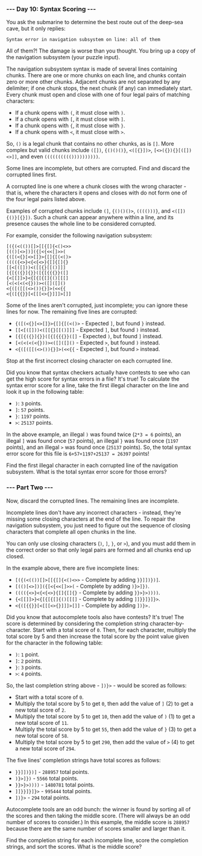 ### --- Day 10: Syntax Scoring ---

You ask the submarine to determine the best route out of the deep-sea cave, but it only replies:

```
Syntax error in navigation subsystem on line: all of them
```

All of them?! The damage is worse than you thought. You bring up a copy of the navigation subsystem (your puzzle input).

The navigation subsystem syntax is made of several lines containing chunks. There are one or more chunks on each line, and chunks contain zero or more other chunks. Adjacent chunks are not separated by any delimiter; if one chunk stops, the next chunk (if any) can immediately start. Every chunk must open and close with one of four legal pairs of matching characters:

- If a chunk opens with `(`, it must close with `)`.
- If a chunk opens with `[`, it must close with `]`.
- If a chunk opens with `{`, it must close with `}`.
- If a chunk opens with `<`, it must close with `>`.

So, `()` is a legal chunk that contains no other chunks, as is `[]`. More complex but valid chunks include `([])`, `{()()()}`, `<([{}])>`, `[<>({}){}[([])<>]]`, and even `(((((((((())))))))))`.

Some lines are incomplete, but others are corrupted. Find and discard the corrupted lines first.

A corrupted line is one where a chunk closes with the wrong character - that is, where the characters it opens and closes with do not form one of the four legal pairs listed above.

Examples of corrupted chunks include `(]`, `{()()()>`, `(((()))}`, and `<([]){()}[{}])`. Such a chunk can appear anywhere within a line, and its presence causes the whole line to be considered corrupted.

For example, consider the following navigation subsystem:

```
[({(<(())[]>[[{[]{<()<>>
[(()[<>])]({[<{<<[]>>(
{([(<{}[<>[]}>{[]{[(<()>
(((({<>}<{<{<>}{[]{[]{}
[[<[([]))<([[{}[[()]]]
[{[{({}]{}}([{[{{{}}([]
{<[[]]>}<{[{[{[]{()[[[]
[<(<(<(<{}))><([]([]()
<{([([[(<>()){}]>(<<{{
<{([{{}}[<[[[<>{}]]]>[]]
```

Some of the lines aren't corrupted, just incomplete; you can ignore these lines for now. The remaining five lines are corrupted:

- `{([(<{}[<>[]}>{[]{[(<()>` - Expected `]`, but found `}` instead.
- `[[<[([]))<([[{}[[()]]]` - Expected `]`, but found `)` instead.
- `[{[{({}]{}}([{[{{{}}([]` - Expected `)`, but found `]` instead.
- `[<(<(<(<{}))><([]([]()` - Expected `>`, but found `)` instead.
- `<{([([[(<>()){}]>(<<{{` - Expected `]`, but found `>` instead.

Stop at the first incorrect closing character on each corrupted line.

Did you know that syntax checkers actually have contests to see who can get the high score for syntax errors in a file? It's true! To calculate the syntax error score for a line, take the first illegal character on the line and look it up in the following table:

- `)`: `3` points.
- `]`: `57` points.
- `}`: `1197` points.
- `>`: `25137` points.

In the above example, an illegal `)` was found twice (`2*3 = 6` points), an illegal `]` was found once (`57` points), an illegal `}` was found once (`1197` points), and an illegal `>` was found once (`25137` points). So, the total syntax error score for this file is `6+57+1197+25137 = 26397` points!

Find the first illegal character in each corrupted line of the navigation subsystem. What is the total syntax error score for those errors?

### --- Part Two ---

Now, discard the corrupted lines. The remaining lines are incomplete.

Incomplete lines don't have any incorrect characters - instead, they're missing some closing characters at the end of the line. To repair the navigation subsystem, you just need to figure out the sequence of closing characters that complete all open chunks in the line.

You can only use closing characters (`)`, `]`, `}`, or `>`), and you must add them in the correct order so that only legal pairs are formed and all chunks end up closed.

In the example above, there are five incomplete lines:

- `[({(<(())[]>[[{[]{<()<>>` - Complete by adding `}}]])})]`.
- `[(()[<>])]({[<{<<[]>>(` - Complete by adding `)}>]})`.
- `(((({<>}<{<{<>}{[]{[]{}` - Complete by adding `}}>}>))))`.
- `{<[[]]>}<{[{[{[]{()[[[]` - Complete by adding `]]}}]}]}>`.
- `<{([{{}}[<[[[<>{}]]]>[]]` - Complete by adding `])}>.`

Did you know that autocomplete tools also have contests? It's true! The score is determined by considering the completion string character-by-character. Start with a total score of `0`. Then, for each character, multiply the total score by 5 and then increase the total score by the point value given for the character in the following table:

- `)`: `1` point.
- `]`: `2` points.
- `}`: `3` points.
- `>`: `4` points.

So, the last completion string above - `])}>` - would be scored as follows:

- Start with a total score of `0`.
- Multiply the total score by 5 to get `0`, then add the value of `]` (2) to get a new total score of `2`.
- Multiply the total score by 5 to get `10`, then add the value of `)` (1) to get a new total score of `11`.
- Multiply the total score by 5 to get `55`, then add the value of `}` (3) to get a new total score of `58`.
- Multiply the total score by 5 to get `290`, then add the value of `>` (4) to get a new total score of `294`.

The five lines' completion strings have total scores as follows:

- `}}]])})]` - `288957` total points.
- `)}>]})` - `5566` total points.
- `}}>}>))))` - `1480781` total points.
- `]]}}]}]}>` - `995444` total points.
- `])}>` - `294` total points.

Autocomplete tools are an odd bunch: the winner is found by sorting all of the scores and then taking the middle score. (There will always be an odd number of scores to consider.) In this example, the middle score is `288957` because there are the same number of scores smaller and larger than it.

Find the completion string for each incomplete line, score the completion strings, and sort the scores. What is the middle score?
